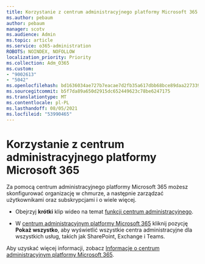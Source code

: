 ```yaml
---
title: Korzystanie z centrum administracyjnego platformy Microsoft 365
ms.author: pebaum
author: pebaum
manager: scotv
ms.audience: Admin
ms.topic: article
ms.service: o365-administration
ROBOTS: NOINDEX, NOFOLLOW
localization_priority: Priority
ms.collection: Adm_O365
ms.custom:
- "9002613"
- "5042"
ms.openlocfilehash: bd1636034ae727b7eacae7d2fb35a617dbb68bce89daa227339143b735f2a884
ms.sourcegitcommit: b5f7da89a650d2915dc652449623c78be6247175
ms.translationtype: MT
ms.contentlocale: pl-PL
ms.lasthandoff: 08/05/2021
ms.locfileid: "53990465"
---
```

# <a name="using-the-microsoft-365-admin-center"></a>Korzystanie z centrum administracyjnego platformy Microsoft 365

Za pomocą centrum administracyjnego platformy Microsoft 365 możesz skonfigurować organizację w chmurze, a następnie zarządzać użytkownikami oraz subskrypcjami i o wiele więcej.

- Obejrzyj **krótki** klip wideo na temat [funkcji centrum administracyjnego](https://www.microsoft.com/videoplayer/embed/RWfvDL).

- W [centrum administracyjnym platformy Microsoft 365](https://admin.microsoft.com/AdminPortal/Home#/homepage) kliknij pozycję **Pokaż wszystko**, aby wyświetlić wszystkie centra administracyjne dla wszystkich usług, takich jak SharePoint, Exchange i Teams.

Aby uzyskać więcej informacji, zobacz [Informacje o centrum administracyjnym platformy Microsoft 365](https://docs.microsoft.com/microsoft-365/admin/admin-overview/about-the-admin-center).
